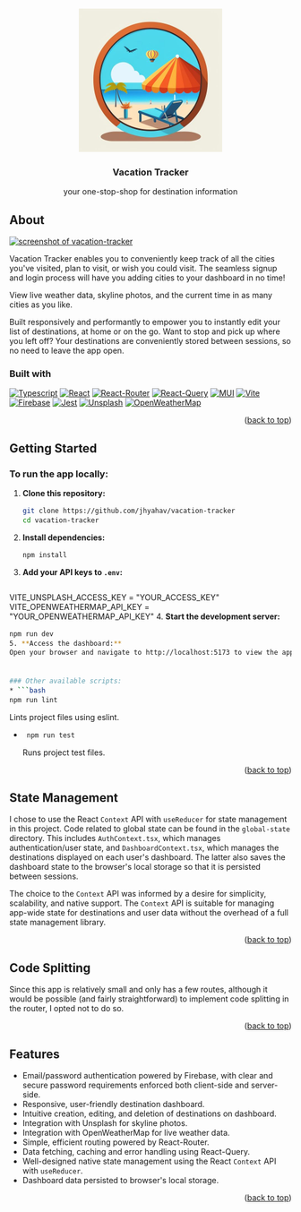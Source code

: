 <a name="readme-top"></a>

<br />
<div align="center">
  <a href="https://github.com/jhyahav/vacation-tracker">
    <img src="public/icon.jpg" alt="vacation tracker icon" width="256" height="256">
  </a>

<h3 align="center">Vacation Tracker</h3>

  <p align="center">
    your one-stop-shop for destination information
  </p>
</div>

## About

[![screenshot of vacation-tracker][product-screenshot]](https://vacation-tracker-app.vercel.app/)

Vacation Tracker enables you to conveniently keep track of all the cities you've visited, plan to visit, or wish you could visit. The seamless signup and login process will have you adding cities to your dashboard in no time! 

View live weather data, skyline photos, and the current time in as many cities as you like.

Built responsively and performantly to empower you to instantly edit your list of destinations, at home or on the go. Want to stop and pick up where you left off? Your destinations are conveniently stored between sessions, so no need to leave the app open.

### Built with

[![Typescript][typescript]][typescript-url] [![React][react.js]][react-url] [![React-Router][react-router]][react-router-url] [![React-Query][react-query]][react-query-url] [![MUI][mui]][mui-url] [![Vite][vite]][vite-url] [![Firebase][firebase]][firebase-url] [![Jest][jest]][jest-url] [![Unsplash][unsplash]][unsplash-url] [![OpenWeatherMap][openweathermap]][openweathermap-url]

<p align="right">(<a href="#readme-top">back to top</a>)</p>

## Getting Started

### To run the app locally:
1. **Clone this repository:**
   ```bash
   git clone https://github.com/jhyahav/vacation-tracker
   cd vacation-tracker
2. **Install dependencies:**
   ```bash
   npm install
3. **Add your API keys to `.env`:**
   ```bash
  VITE_UNSPLASH_ACCESS_KEY = "YOUR_ACCESS_KEY"
  VITE_OPENWEATHERMAP_API_KEY = "YOUR_OPENWEATHERMAP_API_KEY"
4. **Start the development server:**
   ```bash
   npm run dev
5. **Access the dashboard:**
   Open your browser and navigate to http://localhost:5173 to view the app.


### Other available scripts:
* ```bash
   npm run lint
  ```
  Lints project files using eslint.
  
* ```bash
   npm run test
  ```
  Runs project test files.

<p align="right">(<a href="#readme-top">back to top</a>)</p>

## State Management
I chose to use the React `Context` API with `useReducer` for state management in this project. Code related to global state can be found in the `global-state` directory. This includes `AuthContext.tsx`, which manages authentication/user state, and `DashboardContext.tsx`, which manages the destinations displayed on each user's dashboard. The latter also saves the dashboard state to the browser's local storage so that it is persisted between sessions.

The choice to the `Context` API was informed by a desire for simplicity, scalability, and native support.
The `Context` API is suitable for managing app-wide state for destinations and user data without the overhead of a full state management library.

<p align="right">(<a href="#readme-top">back to top</a>)</p>

## Code Splitting
Since this app is relatively small and only has a few routes, although it would be possible (and fairly straightforward) to implement code splitting in the router, I opted not to do so.

<p align="right">(<a href="#readme-top">back to top</a>)</p>


## Features

* Email/password authentication powered by Firebase, with clear and secure password requirements enforced both client-side and server-side.
* Responsive, user-friendly destination dashboard.
* Intuitive creation, editing, and deletion of destinations on dashboard.
* Integration with Unsplash for skyline photos.
* Integration with OpenWeatherMap for live weather data.
* Simple, efficient routing powered by React-Router.
* Data fetching, caching and error handling using React-Query.
* Well-designed native state management using the React `Context` API with `useReducer`.
* Dashboard data persisted to browser's local storage.

<p align="right">(<a href="#readme-top">back to top</a>)</p>


<!-- MARKDOWN LINKS & IMAGES -->

[product-screenshot]: public/screenshot.jpg
[typescript]: https://img.shields.io/badge/TypeScript-007ACC?style=for-the-badge&logo=typescript&logoColor=white
[typescript-url]: https://www.typescriptlang.org/
[vite]: https://img.shields.io/badge/Vite-646CFF?style=for-the-badge&logo=Vite&logoColor=white
[vite-url]: https://vite.dev/
[react.js]: https://img.shields.io/badge/React-20232A?style=for-the-badge&logo=react&logoColor=61DAFB
[react-url]: https://react.dev/
[firebase]: https://img.shields.io/badge/Firebase-0396E5?style=for-the-badge&logo=firebase&logoColor=FFCA28
[firebase-url]: https://firebase.google.com/
[jest]: https://img.shields.io/badge/Jest-323330?style=for-the-badge&logo=Jest&logoColor=red
[jest-url]: https://jestjs.io/
[react-router]: https://img.shields.io/badge/React_Router-CA4245?style=for-the-badge&logo=react-router&logoColor=white
[react-router-url]: https://reactrouter.com/
[react-query]: https://img.shields.io/badge/React%20Query-FF4154?style=for-the-badge&logo=reactquery&logoColor=fff
[react-query-url]: https://tanstack.com/query/v3/
[unsplash]: https://img.shields.io/badge/Unsplash-000000?style=for-the-badge&logo=Unsplash&logoColor=white
[unsplash-url]: https://unsplash.com/
[openweathermap]: https://img.shields.io/badge/OpenWeatherMap-3693F3?style=for-the-badge&logo=icloud&logoColor=fff
[openweathermap-url]: https://openweathermap.org/api
[mui]: https://img.shields.io/badge/MUI-0073e6?style=for-the-badge&logo=MUI&logoColor=white
[mui-url]: https://mui.com/
